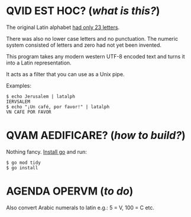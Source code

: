 # QVID EST HOC? (_what is this?_)

The original Latin alphabet [had only 23 letters](https://mysite.du.edu/~etuttle/classics/latalph.htm). 

There was also no lower case letters and no punctuation. The numeric system consisted of letters and zero had not yet been invented.

This program takes any modern western UTF-8 encoded text and turns it into a Latin representation.

It acts as a filter that you can use as a Unix pipe.

Examples:

    $ echo Jerusalem | latalph
    IERVSALEM
    $ echo "¡Un café, por favor!" | latalph
    VN CAFE POR FAVOR

# QVAM AEDIFICARE? (_how to build?_)

Nothing fancy. [Install go](https://go.dev/) and run:

    $ go mod tidy
    $ go install

# AGENDA OPERVM (_to do_)

Also convert Arabic numerals to latin e.g.: 5 = V, 100 = C etc.
